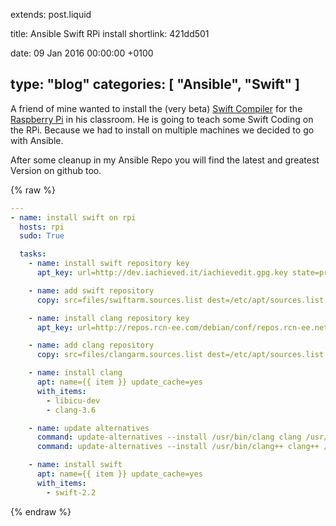 extends: post.liquid

title: Ansible Swift RPi install
shortlink: 421dd501

date: 09 Jan 2016 00:00:00 +0100

type: "blog"
categories: [ "Ansible", "Swift" ]
---

A friend of mine wanted to install the (very beta)
[Swift Compiler](http://dev.iachieved.it/iachievedit/debian-packages-for-swift-on-arm/) for the 
[Raspberry Pi](https://www.raspberrypi.org) in his classroom. He is going to teach some 
Swift Coding on the RPi. Because we had to install on multiple machines we decided to go 
with Ansible. 

After some cleanup in my Ansible Repo you will find the latest and greatest Version on
github too.

<!-- more -->

{% raw %}
```yml
---
- name: install swift on rpi
  hosts: rpi
  sudo: True

  tasks:
    - name: install swift repository key
      apt_key: url=http://dev.iachieved.it/iachievedit.gpg.key state=present

    - name: add swift repository
      copy: src=files/swiftarm.sources.list dest=/etc/apt/sources.list.d

    - name: install clang repository key
      apt_key: url=http://repos.rcn-ee.com/debian/conf/repos.rcn-ee.net.gpg.key state=present

    - name: add clang repository
      copy: src=files/clangarm.sources.list dest=/etc/apt/sources.list.d

    - name: install clang
      apt: name={{ item }} update_cache=yes
      with_items:
        - libicu-dev
        - clang-3.6

    - name: update alternatives
      command: update-alternatives --install /usr/bin/clang clang /usr/bin/clang-3.6 100
      command: update-alternatives --install /usr/bin/clang++ clang++ /usr/bin/clang++-3.6 100

    - name: install swift
      apt: name={{ item }} update_cache=yes
      with_items:
        - swift-2.2
```
{% endraw %}
